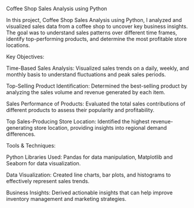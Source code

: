 Coffee Shop Sales Analysis using Python

In this project, Coffee Shop Sales Analysis using Python, I analyzed and visualized sales data from a coffee shop to uncover key business insights. The goal was to understand sales patterns over different time frames, identify top-performing products, and determine the most profitable store locations.

Key Objectives:

Time-Based Sales Analysis: Visualized sales trends on a daily, weekly, and monthly basis to understand fluctuations and peak sales periods.

Top-Selling Product Identification: Determined the best-selling product by analyzing the sales volume and revenue generated by each item.

Sales Performance of Products: Evaluated the total sales contributions of different products to assess their popularity and profitability.

Top Sales-Producing Store Location: Identified the highest revenue-generating store location, providing insights into regional demand differences.


Tools & Techniques:

Python Libraries Used: Pandas for data manipulation, Matplotlib and Seaborn for data visualization.

Data Visualization: Created line charts, bar plots, and histograms to effectively represent sales trends.

Business Insights: Derived actionable insights that can help improve inventory management and marketing strategies.
